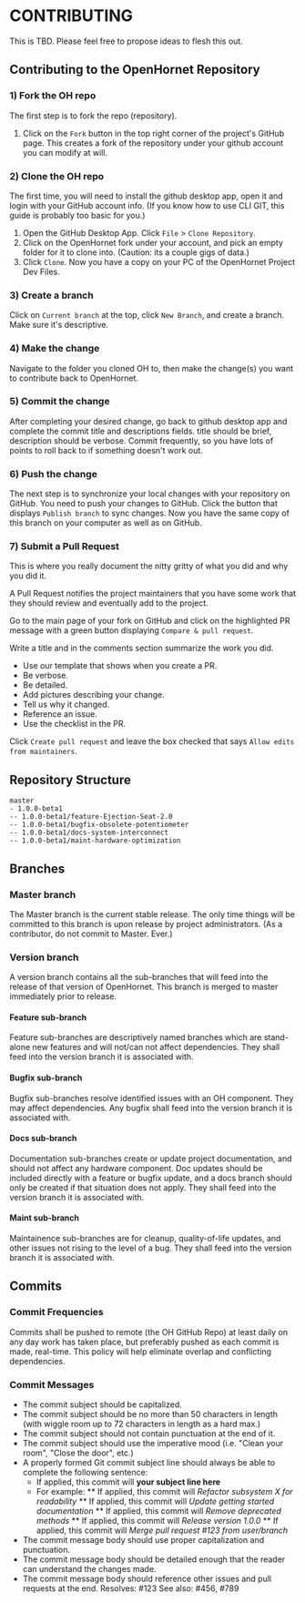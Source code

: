 
# CONTRIBUTING
This is TBD. Please feel free to propose ideas to flesh this out.

## Contributing to the OpenHornet Repository

### 1) Fork the OH repo
The first step is to fork the repo (repository). 
  1. Click on the ```Fork``` button in the top right corner of the project's GitHub page.
This creates a fork of the repository under your github account you can modify at will.

### 2) Clone the OH repo
The first time, you will need to install the github desktop app, open it and login with your GitHub account info. (If you know how to use CLI GIT, this guide is probably too basic for you.) 
  1. Open the GitHub Desktop App. Click ```File``` > ```Clone Repository```.
  1. Click on the OpenHornet fork under your account, and pick an empty folder for it to clone into. (Caution: its a couple gigs of data.)
  1. Click ```Clone```. 
Now you have a copy on your PC of the OpenHornet Project Dev Files.

### 3) Create a branch
Click on ```Current branch``` at the top, click ```New Branch```, and create a branch. Make sure it's descriptive.

### 4) Make the change
Navigate to the folder you cloned OH to, then make the change(s) you want to contribute back to OpenHornet.

### 5) Commit the change
After completing your desired change, go back to github desktop app and complete the commit title and descriptions fields. title should be brief, description should be verbose. Commit frequently, so you have lots of points to roll back to if something doesn't work out.

### 6) Push the change
The next step is to synchronize your local changes with your repository on GitHub. You need to push your changes to GitHub. Click the button that displays ```Publish branch``` to sync changes. Now you have the same copy of this branch on your computer as well as on GitHub.

### 7) Submit a Pull Request
This is where you really document the nitty gritty of what you did and why you did it. 

A Pull Request notifies the project maintainers that you have some work that they should review and eventually add to the project.

Go to the main page of your fork on GitHub and click on the highlighted PR message with a green button displaying ```Compare & pull request```.

Write a title and in the comments section summarize the work you did. 

* Use our template that shows when you create a PR. 
* Be verbose. 
* Be detailed. 
* Add pictures describing your change. 
* Tell us why it changed. 
* Reference an issue. 
* Use the checklist in the PR.

Click ```Create pull request``` and leave the box checked that says ```Allow edits from maintainers```.

## Repository Structure
    master
    - 1.0.0-beta1
    -- 1.0.0-beta1/feature-Ejection-Seat-2.0
    -- 1.0.0-beta1/bugfix-obsolete-potentiometer
	-- 1.0.0-beta1/docs-system-interconnect
	-- 1.0.0-beta1/maint-hardware-optimization

## Branches
### Master branch 
The Master branch is the current stable release. The only time things will be committed to this branch is upon release by project administrators. (As a contributor, do not commit to Master. Ever.)

### Version branch
A version branch contains all the sub-branches that will feed into the release of that version of OpenHornet. This branch is merged to master immediately prior to release.

#### Feature sub-branch
Feature sub-branches are descriptively named branches which are stand-alone new features and will not/can not affect dependencies. They shall feed into the version branch it is associated with.

#### Bugfix sub-branch
Bugfix sub-branches resolve identified issues with an OH component. They may affect dependencies. Any bugfix shall feed into the version branch it is associated with.

#### Docs sub-branch
Documentation sub-branches create or update project documentation, and should not affect any hardware component. Doc updates should be included directly with a feature or bugfix update, and a docs branch should only be created if that situation does not apply. They shall feed into the version branch it is associated with.

#### Maint sub-branch
Maintainence sub-branches are for cleanup, quality-of-life updates, and other issues not rising to the level of a bug. They shall feed into the version branch it is associated with.

## Commits

### Commit Frequencies
Commits shall be pushed to remote (the OH GitHub Repo) at least daily on any day work has taken place, but preferably pushed as each commit is made, real-time. This policy will help eliminate overlap and conflicting dependencies.

### Commit Messages
* The commit subject should be capitalized.
* The commit subject should be no more than 50 characters in length (with wiggle room up to 72 characters in length as a hard max.) 
* The commit subject should not contain punctuation at the end of it.
* The commit subject should use the imperative mood (i.e. "Clean your room", "Close the door", etc.)
* A properly formed Git commit subject line should always be able to complete the following sentence:
  * If applied, this commit will **your subject line here**
  * For example:
    ** If applied, this commit will *Refactor subsystem X for readability*
    ** If applied, this commit will *Update getting started documentation*
    ** If applied, this commit will *Remove deprecated methods*
    ** If applied, this commit will *Release version 1.0.0*
    ** If applied, this commit will *Merge pull request #123 from user/branch*
* The commit message body should use proper capitalization and punctuation.
* The commit message body should be detailed enough that the reader can understand the changes made.
* The commit message body should reference other issues and pull requests at the end.
    Resolves: #123
    See also: #456, #789
